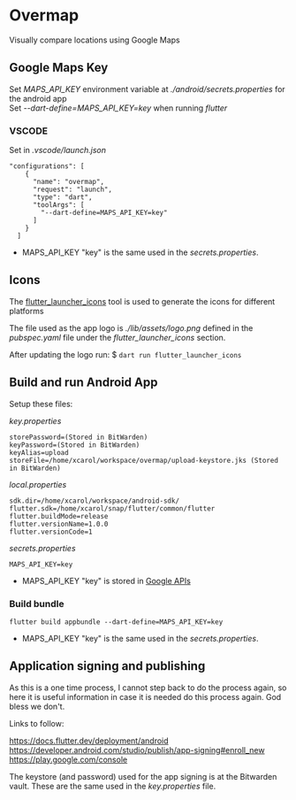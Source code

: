 # Overmap

Visually compare locations using Google Maps

## Google Maps Key

Set _MAPS_API_KEY_ environment variable at _./android/secrets.properties_  for the android app  
Set _--dart-define=MAPS_API_KEY=key_ when running _flutter_

### VSCODE

Set in _.vscode/launch.json_

    "configurations": [
        {
          "name": "overmap",
          "request": "launch",
          "type": "dart",
          "toolArgs": [
            "--dart-define=MAPS_API_KEY=key"
          ]
        }
      ]

- MAPS_API_KEY "key" is the same used in the _secrets.properties_.  

## Icons

The [flutter_launcher_icons](https://pub.dev/packages/flutter_launcher_icons) tool is used to generate the icons for different platforms  

The file used as the app logo is _./lib/assets/logo.png_  defined in the _pubspec.yaml_ file under the _flutter_launcher_icons_ section.  

After updating the logo run:  $ `dart run flutter_launcher_icons`

## Build and run Android App

Setup these files:  

_key.properties_  

    storePassword=(Stored in BitWarden)
    keyPassword=(Stored in BitWarden)
    keyAlias=upload
    storeFile=/home/xcarol/workspace/overmap/upload-keystore.jks (Stored in BitWarden)

_local.properties_  

    sdk.dir=/home/xcarol/workspace/android-sdk/
    flutter.sdk=/home/xcarol/snap/flutter/common/flutter
    flutter.buildMode=release
    flutter.versionName=1.0.0
    flutter.versionCode=1

_secrets.properties_  

    MAPS_API_KEY=key

- MAPS_API_KEY "key" is stored in [Google APIs](https://console.cloud.google.com/apis/credentials/key/266?project=overmap-1503847389383)

### Build bundle

`flutter build appbundle --dart-define=MAPS_API_KEY=key`

- MAPS_API_KEY "key" is the same used in the _secrets.properties_.  

## Application signing and publishing

As this is a one time process, I cannot step back to do the process again, so here it is useful information in case it is needed do this process again. God bless we don't.  

Links to follow:  

<https://docs.flutter.dev/deployment/android>  
<https://developer.android.com/studio/publish/app-signing#enroll_new>  
<https://play.google.com/console>  

The keystore (and password) used for the app signing is at the Bitwarden vault. These are the same used in the _key.properties_ file.  
